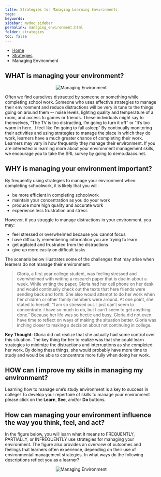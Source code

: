 ```yaml
---
title: Strategies for Managing Learning Environments
tags: 
keywords: 
sidebar: mydoc_sidebar
permalink: managing_environment.html
folder: strategies
toc: false
---
```


<ul class="breadcrumb">
    <li><a href="index.html">Home</a></li>
    <li><a href="strategies.html">Strategies</a></li>
    <li class="active">Managing Environment</li>
</ul>

## WHAT is managing your environment?

<center><img src='images/LSManagingEnvironment.JPG' alt='Managing Environment' /></center>

Often we find ourselves distracted by someone or something while completing school work. Someone who uses effective strategies to manage their environment and reduce distractions will be very in tune to the things going on around them -- noise levels, lighting quality and temperature of a room, and access to games or friends. These individuals might say to themselves, “The TV is too distracting, I’m going to turn it off” or “It’s too warm in here…I feel like I’m going to fall asleep” By continually monitoring their activities and using strategies to manage the place in which they do work, learners have a much greater chance of completing their work. 
Learners may vary in how frequently they manage their environment. If you are interested in learning more about your environment management skills, we encourage you to take the SRL survey by going to demo.daacs.net.

## WHY is managing your environment important?

By frequently using strategies to manage your environment when completing schoolwork, it is likely that you will:

* be more efficient in completing schoolwork
* maintain your concentration as you do your work
* produce more high quality and accurate work 
* experience less frustration and stress

However, if you struggle to manage distractions in your environment, you may:

* feel stressed or overwhelmed because you cannot focus
* have difficulty remembering information you are trying to learn
* get agitated and frustrated from the distractions  
* give up more easily on difficult tasks

The scenario below illustrates some of the challenges that may arise when learners do not manage their environment:
> Gloria, a first year college student, was feeling stressed and overwhelmed with writing a research paper that is due in about a week. While writing the paper, Gloria had her cell phone on her desk and would continually check out the texts that here friends were sending back and forth. She also would attempt to do her work when her children or other family members were around. At one point, she stated to herself, “I am so stressed out. I just can’t seem to concentrate. I have so much to do, but I can’t seem to get anything done." Because her life was so hectic and busy, Gloria did not even have time to reflect on ways of making the situation better. Gloria was inching closer to making a decision about not continuing in college. 

**Key Thought**: Gloria did not realize that she actually had some control over this situation. The key thing for her to realize was that she could learn strategies to minimize the distractions and interruptions as she completed her work. By doing these things, she would probably have more time to study and would be able to concentrate more fully when doing her work.

## HOW can I improve my skills in managing my environment?
Learning how to manage one’s study environment is a key to success in college! To develop your repertoire of skills to manage your environment please click on the **Learn**, **See**, and/or **Do** buttons.

## How can managing your environment influence the way you think, feel, and act?
In the figure below, you will learn what it means to FREQUENTLY, PARTIALLY, or INFREQUENTLY use strategies for managing your environment. The figure also provides an overview of outcomes and feelings that learners often experience, depending on their use of environmental management strategies. In what ways do the following descriptions reflect you as a learner?

<center><img src='images/LSManagingEnvironment2.JPG' alt='Managing Environment' /></center>

